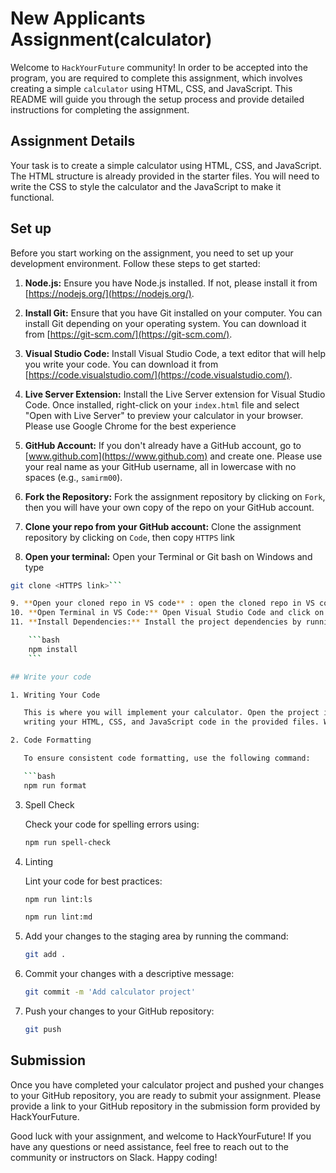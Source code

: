 # New Applicants Assignment(calculator)

Welcome to `HackYourFuture` community! In order to be accepted into the program, you are required
to complete this assignment, which involves creating a simple `calculator` using HTML, CSS, and JavaScript.
This README will guide you through the setup process and provide detailed instructions for completing
the assignment.

## Assignment Details

Your task is to create a simple calculator using HTML, CSS, and JavaScript. The HTML structure is already
provided in the starter files. You will need to write the CSS to style the calculator and the JavaScript
to make it functional.

## Set up

Before you start working on the assignment, you need to set up your development environment. Follow these steps
to get started:

1. **Node.js:** Ensure you have Node.js installed. If not, please install it from [https://nodejs.org/](https://nodejs.org/).

2. **Install Git:** Ensure that you have Git installed on your computer. You can install Git depending on your
   operating system. You can download it from [https://git-scm.com/](https://git-scm.com/).

3. **Visual Studio Code:** Install Visual Studio Code, a text editor that will help you write your code.
   You can download it from [https://code.visualstudio.com/](https://code.visualstudio.com/).

4. **Live Server Extension:** Install the Live Server extension for Visual Studio Code. Once installed,
   right-click on your `index.html` file and select "Open with Live Server" to preview your calculator in
   your browser. Please use Google Chrome for the best experience

5. **GitHub Account:** If you don't already have a GitHub account, go to [www.github.com](https://www.github.com)
   and create one. Please use your real name as your GitHub username, all in lowercase with no spaces (e.g., `samirm00`).

6. **Fork the Repository:** Fork the assignment repository by clicking on `Fork`,
then you will have your own copy of the repo on your GitHub account.
7. **Clone your repo from your GitHub account:** Clone the assignment repository by clicking on `Code`,
then copy `HTTPS` link
8. **Open your terminal:** Open your Terminal or Git bash on Windows and type

```bash
git clone <HTTPS link>```

9. **Open your cloned repo in VS code** : open the cloned repo in VS code.
10. **Open Terminal in VS Code:** Open Visual Studio Code and click on "Terminal," then choose "New Terminal."
11. **Install Dependencies:** Install the project dependencies by running the following command inside your project folder:

    ```bash
    npm install
    ```

## Write your code

1. Writing Your Code

   This is where you will implement your calculator. Open the project in Visual Studio Code and start
   writing your HTML, CSS, and JavaScript code in the provided files. WHEN YOU ARE DONE WITH YOUR CODE, then move to the next step

2. Code Formatting

   To ensure consistent code formatting, use the following command:

   ```bash
   npm run format
   ```

3. Spell Check

   Check your code for spelling errors using:

   ```bash
   npm run spell-check
   ```

4. Linting

   Lint your code for best practices:

   ```bash
   npm run lint:ls
   ```

   ```bash
   npm run lint:md
   ```

5. Add your changes to the staging area by running the command:

   ```bash
   git add .
   ```

6. Commit your changes with a descriptive message:

   ```bash
   git commit -m 'Add calculator project'
   ```

7. Push your changes to your GitHub repository:

   ```bash
   git push
   ```

## Submission

Once you have completed your calculator project and pushed your changes to your GitHub repository,
you are ready to submit your assignment. Please provide a link to your GitHub repository in the
submission form provided by HackYourFuture.

Good luck with your assignment, and welcome to HackYourFuture! If you have any questions or need
assistance, feel free to reach out to the community or instructors on Slack. Happy coding!
